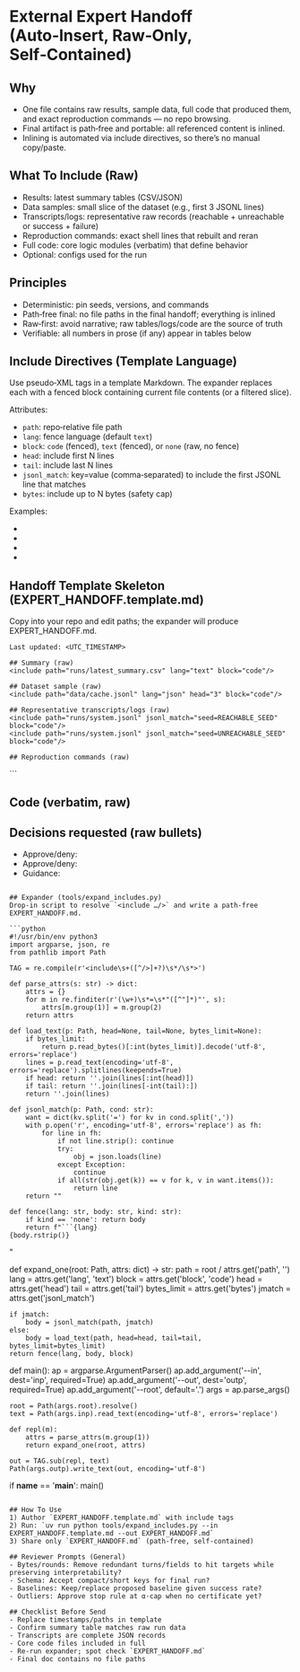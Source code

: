 # External Expert Handoff (Auto‑Insert, Raw‑Only, Self‑Contained)

## Why
- One file contains raw results, sample data, full code that produced them, and exact reproduction commands — no repo browsing.
- Final artifact is path‑free and portable: all referenced content is inlined.
- Inlining is automated via include directives, so there’s no manual copy/paste.

## What To Include (Raw)
- Results: latest summary tables (CSV/JSON)
- Data samples: small slice of the dataset (e.g., first 3 JSONL lines)
- Transcripts/logs: representative raw records (reachable + unreachable or success + failure)
- Reproduction commands: exact shell lines that rebuilt and reran
- Full code: core logic modules (verbatim) that define behavior
- Optional: configs used for the run

## Principles
- Deterministic: pin seeds, versions, and commands
- Path‑free final: no file paths in the final handoff; everything is inlined
- Raw‑first: avoid narrative; raw tables/logs/code are the source of truth
- Verifiable: all numbers in prose (if any) appear in tables below

## Include Directives (Template Language)
Use pseudo‑XML tags in a template Markdown. The expander replaces each with a fenced block containing current file contents (or a filtered slice).

Attributes:
- `path`: repo‑relative file path
- `lang`: fence language (default `text`)
- `block`: `code` (fenced), `text` (fenced), or `none` (raw, no fence)
- `head`: include first N lines
- `tail`: include last N lines
- `jsonl_match`: key=value (comma‑separated) to include the first JSONL line that matches
- `bytes`: include up to N bytes (safety cap)

Examples:
- <include path="runs/latest_summary.csv" lang="text" block="code"/>
- <include path="data/cache.jsonl" lang="json" head="3" block="code"/>
- <include path="runs/system.jsonl" jsonl_match="seed=123,split=test" block="code"/>
- <include path="src/core/engine.py" lang="python" block="code"/>

## Handoff Template Skeleton (EXPERT_HANDOFF.template.md)
Copy into your repo and edit paths; the expander will produce EXPERT_HANDOFF.md.

```
Last updated: <UTC_TIMESTAMP>

## Summary (raw)
<include path="runs/latest_summary.csv" lang="text" block="code"/>

## Dataset sample (raw)
<include path="data/cache.jsonl" lang="json" head="3" block="code"/>

## Representative transcripts/logs (raw)
<include path="runs/system.jsonl" jsonl_match="seed=REACHABLE_SEED" block="code"/>
<include path="runs/system.jsonl" jsonl_match="seed=UNREACHABLE_SEED" block="code"/>

## Reproduction commands (raw)
```
<your exact shell here>
```

## Code (verbatim, raw)
<include path="src/core/messages.py" lang="python" block="code"/>
<include path="src/core/protocol.py" lang="python" block="code"/>
<include path="src/env/grid.py" lang="python" block="code"/>
<include path="src/oracle/oracle.py" lang="python" block="code"/>
<include path="src/oracle/flow.py" lang="python" block="code"/>
<include path="src/agents/agent_a.py" lang="python" block="code"/>
<include path="src/agents/agent_b.py" lang="python" block="code"/>
<include path="src/runners/simulate.py" lang="python" block="code"/>
<include path="src/runners/batch_eval.py" lang="python" block="code"/>

## Decisions requested (raw bullets)
- Approve/deny: <short decision one>
- Approve/deny: <short decision two>
- Guidance: <one sentence question>
```

## Expander (tools/expand_includes.py)
Drop‑in script to resolve `<include …/>` and write a path‑free EXPERT_HANDOFF.md.

```python
#!/usr/bin/env python3
import argparse, json, re
from pathlib import Path

TAG = re.compile(r'<include\s+([^/>]+?)\s*/\s*>')

def parse_attrs(s: str) -> dict:
    attrs = {}
    for m in re.finditer(r'(\w+)\s*=\s*"([^"]*)"', s):
        attrs[m.group(1)] = m.group(2)
    return attrs

def load_text(p: Path, head=None, tail=None, bytes_limit=None):
    if bytes_limit:
        return p.read_bytes()[:int(bytes_limit)].decode('utf-8', errors='replace')
    lines = p.read_text(encoding='utf-8', errors='replace').splitlines(keepends=True)
    if head: return ''.join(lines[:int(head)])
    if tail: return ''.join(lines[-int(tail):])
    return ''.join(lines)

def jsonl_match(p: Path, cond: str):
    want = dict(kv.split('=') for kv in cond.split(','))
    with p.open('r', encoding='utf-8', errors='replace') as fh:
        for line in fh:
            if not line.strip(): continue
            try:
                obj = json.loads(line)
            except Exception:
                continue
            if all(str(obj.get(k)) == v for k, v in want.items()):
                return line
    return ""

def fence(lang: str, body: str, kind: str):
    if kind == 'none': return body
    return f"```{lang}
{body.rstrip()}
```
"

def expand_one(root: Path, attrs: dict) -> str:
    path = root / attrs.get('path', '')
    lang = attrs.get('lang', 'text')
    block = attrs.get('block', 'code')
    head = attrs.get('head')
    tail = attrs.get('tail')
    bytes_limit = attrs.get('bytes')
    jmatch = attrs.get('jsonl_match')

    if jmatch:
        body = jsonl_match(path, jmatch)
    else:
        body = load_text(path, head=head, tail=tail, bytes_limit=bytes_limit)
    return fence(lang, body, block)

def main():
    ap = argparse.ArgumentParser()
    ap.add_argument('--in', dest='inp', required=True)
    ap.add_argument('--out', dest='outp', required=True)
    ap.add_argument('--root', default='.')
    args = ap.parse_args()

    root = Path(args.root).resolve()
    text = Path(args.inp).read_text(encoding='utf-8', errors='replace')

    def repl(m):
        attrs = parse_attrs(m.group(1))
        return expand_one(root, attrs)

    out = TAG.sub(repl, text)
    Path(args.outp).write_text(out, encoding='utf-8')

if __name__ == '__main__':
    main()
```

## How To Use
1) Author `EXPERT_HANDOFF.template.md` with include tags
2) Run: `uv run python tools/expand_includes.py --in EXPERT_HANDOFF.template.md --out EXPERT_HANDOFF.md`
3) Share only `EXPERT_HANDOFF.md` (path‑free, self‑contained)

## Reviewer Prompts (General)
- Bytes/rounds: Remove redundant turns/fields to hit targets while preserving interpretability?
- Schema: Accept compact/short keys for final run?
- Baselines: Keep/replace proposed baseline given success rate?
- Outliers: Approve stop rule at α·cap when no certificate yet?

## Checklist Before Send
- Replace timestamps/paths in template
- Confirm summary table matches raw run data
- Transcripts are complete JSON records
- Core code files included in full
- Re-run expander; spot check `EXPERT_HANDOFF.md`
- Final doc contains no file paths
